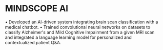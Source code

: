 # MINDSCOPE AI
•	Developed an AI-driven system integrating brain scan classification with a medical chatbot. 
•	Trained convolutional neural networks on datasets to classify Alzheimer's and Mild Cognitive Impairment from a given MRI scan and integrated a language learning model for personalized and contextualized patient Q&A. 
